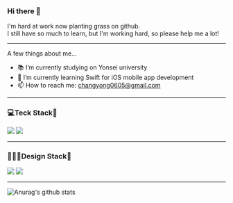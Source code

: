 ### Hi there 👋

I'm hard at work now planting grass on github.  
I still have so much to learn, but I'm working hard, so please help me a lot!

<hr>

A few things about me...
<!--
**devTabasco/devTabasco** is a ✨ _special_ ✨ repository because its `README.md` (this file) appears on your GitHub profile.

Here are some ideas to get you started:

- 🔭 I’m currently working on Korea Railroad Research Institute
- 🌱 I’m currently learning Swift for iOS mobile app development
- 👯 I’m looking to collaborate on ...
- 🤔 I’m looking for help with ...
- 💬 Ask me about ...
- 📫 How to reach me: ...
- 😄 Pronouns: ...
- ⚡ Fun fact: ...
-->

- 📚 I’m currently studying on Yonsei university
- 🌱 I’m currently learning Swift for iOS mobile app development
- 📫 How to reach me: changyong0605@gmail.com

<hr>

<h3>💻Teck Stack📱</h3>

<img src="https://img.shields.io/badge/Swift-white?style=flat&logo=Swift&logoColor=#F05138"/> <img src="https://img.shields.io/badge/MySQL-black?style=flat&logo=MySQL&logoColor=#4479A1"/>

<hr>

<h3>👨🏻‍🎨Design Stack🎨</h3>

<img src="https://img.shields.io/badge/Adobe Photoshop-black?style=flat&logo=Adobe Photoshop&logoColor=#31A8FF"/> <img src="https://img.shields.io/badge/Adobe Illustrator-white?style=flat&logo=Adobe Photoshop&logoColor=#FF9A00"/>

<hr>

![Anurag's github stats](https://github-readme-stats.vercel.app/api?username=devTabasco&show_icons=true&theme=vue) 

<!--![Top Langs](https://github-readme-stats.vercel.app/api/top-langs/?username=devTabasco&layout=compact&theme=prussian)-->
